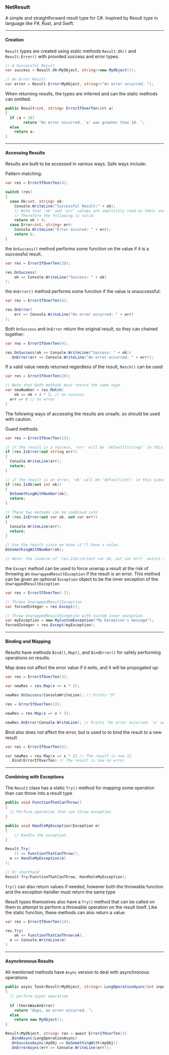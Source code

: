 ### NetResult

A simple and straightforward result type for C#. Inspired by Result type in language like F#, Rust, and Swift. 

---

#### Creation

`Result` types are created using static methods `Result.Ok()` and `Result.Error()` with provided success and error types. 

```C#
// A Successful Result
var success = Result.Ok<MyObject, string>(new MyObject());

// An Error Result
var error = Result.Error<MyObject, string>("An error occurred. ");
```

When returning results, the types are inferred and can the static methods can omitted.

```c#
public Result<int, string> ErrorIfOverTen(int a)
{
  if (a > 10)
		return "An error occurred. 'a' was greater than 10. ";
  else
    return a;
}
```

---

#### Accessing Results

Results are built to be accessed in various ways. Safe ways include:

Pattern matching:

```c#
var res = ErrorIfOverTen(4);

switch (res) 
{
  case Ok<int, string> ok:
    Console.WriteLine("Successful Result:" + ok);
    // Note that 'ok' and 'err' values are implicitly read as their underlying unboxed values.
    // Therefore the following is valid:
    return ok + 4;
  case Error<int, string> err:
    Console.WriteLine("Error occured: " + err);
    return 0;
}
```

the `OnSuccess()` method performs some function on the value if it is a successful result.

```c#
var res = ErrorIfOverTen(20);

res.OnSuccess(
	ok => Console.WriteLine("Success: " + ok)
);
```

the `OnError()` method performs some function if the value is unsuccessful:

```c#
var res = ErrorIfOverTen(6);

res.OnError(
	err => Console.WriteLine("An error occurred: " + err)
);
```

Both `OnSuccess` and `OnError` return the original result, so they can chained together:

```c#
var res = ErrorIfOverTen(9);

res.OnSuccess(ok => Console.WriteLine("Success: " + ok))
  .OnError(err => Console.WriteLine("An error occurred: " + err));
```

If a valid value needs returned regardless of the result, `Match()` can be used

```c#
var res = ErrorIfOverTen(20);

// Note that both methods must return the same type
var newNumber = res.Match(
	ok => ok + 4 * 3, // on success
  err => 0 // on error
)
```



The following ways of accessing the results are unsafe, so should be used with caution. 

Guard methods:

```c#
var res = ErrorIfOverTen(13);

// if the result is a success, 'err' will be 'default(string)' in this scenario
if (res.IsError(out string err))
{
  Console.WriteLine(err);
  return;
}

// if the reuslt is an error, 'ok' will be 'default(int)' in this scenario
if (res.IsOk(out int ok))
{
  DoSomethingWithNumber(ok);
  return;
}

// These two methods can be combined into
if (res.IsError(out var ok, out var err))
{
  Console.WriteLine(err);
  return;
}

// Use the result since we know it'll have a value. 
DoSomethingWithNumber(ok);

// Note: the inverse of `res.IsError(out var ok, out var err)` exists as `res.IsOk(out var ok, out var err)`
```

the `Except` method can be used to force unwrap a result at the risk of throwing an `UnwrappedResultException` if the result is an error. This method can be given an optional `Exception` object to be the inner exception of the `UnwrappedResultException`

```c#
var res = ErrorIfOverTen(-3);

// Throws UnwrappedResultException
var forcedInteger = res.Except();

// Throw UnwrappedResultException with custom inner exception
var myException = new MyCustomException("My Exception's message");
forcedInteger = res.Except(myException);
```

---

#### Binding and Mapping

Results have methods `Bind()`, `Map()`, and `BindError()` for safely performing operations on results. 

Map does not affect the error value if it exits, and it will be propogated up:

```c#
var res = ErrorIfOverTen(3);

var newRes = res.Map(x => x * 2); 

newRes.OnSuccess(ConsoleWriteLine); // Prints "6"

res = ErrorIfOverTen(13);

newRes = res.Map(x => x + 3);

newRes.OnError(Console.WriteLine); // Prints "An error occurred. 'a' was greater than 10. "
```

Bind also does not affect the error, but is used to to bind the result to a new result

```c#
var res = ErrorIfOverTen(6);

var newRes = res.Map(x => x * 2) // The result is now 12
  .Bind(ErrorIfOverTen) // The result is now an error
```

---

#### Combining with Exceptions

The `Result` class has a static `Try()` method for mapping some operation than can throw into a result type

```c#
public void FunctionThatCanThrow()
{
  // Perform operation that can throw exception
}

public void HandleMyException(Exception e)
{
	// Handle the exception  
}

Result.Try(
	() => FunctionThatCanThrow(), 
  e => HandleMyException(e)
);

// Or shorthand
Result.Try(FunctionThatCanThrow, HandholeMyException);
```

`Try()` can also return values if needed, however both the throwable function and the exception handler must return the same type

Result types themselves also have a `Try()` method that can be called on them to attempt to perform a throwable operation on the result itself. Like the static function, these methods can also return a value. 

```c#
var res = ErrorIfOverTen(14);

res.Try(
	ok => FunctionThatCanThrow(ok),
  e => Console.WriteLine(e)
)
```

---

#### Asynchronous Results

All mentioned methods have `Async` version to deal with asynchronous operations

```c#
public async Task<Result<MyObject, string>> LongOperationAysnc(int input)
{
  // perform async operation
  
  if (thereWasAnError)
    return "Oops, an error occurred. ";
  else
    return new MyObject();
}

Result<MyObject, string> res = await ErrorIfOverTen(3)
  .BindAsync(LongOperationAsync)
  .OnSuccessAsync(myObj => DoSomethingWith(myObj))
  .OnErrorAsync(err => Console.WriteLine(err));
```

